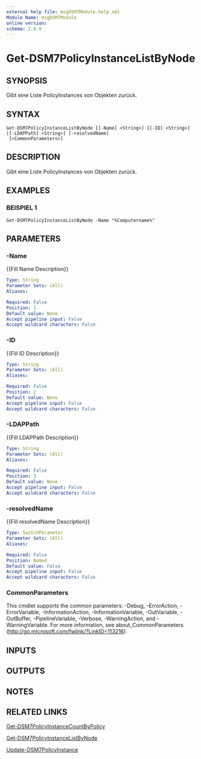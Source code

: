 ```yaml
---
external help file: msgDSM7Module-help.xml
Module Name: msgDSM7Module
online version:
schema: 2.0.0
---
```


# Get-DSM7PolicyInstanceListByNode

## SYNOPSIS
Gibt eine Liste PolicyInstances von Objekten zurück.

## SYNTAX

```
Get-DSM7PolicyInstanceListByNode [[-Name] <String>] [[-ID] <String>] [[-LDAPPath] <String>] [-resolvedName]
 [<CommonParameters>]
```

## DESCRIPTION
Gibt eine Liste PolicyInstances von Objekten zurück.

## EXAMPLES

### BEISPIEL 1
```
Get-DSM7PolicyInstanceListByNode -Name "%Computername%"
```

## PARAMETERS

### -Name
{{Fill Name Description}}

```yaml
Type: String
Parameter Sets: (All)
Aliases:

Required: False
Position: 1
Default value: None
Accept pipeline input: False
Accept wildcard characters: False
```

### -ID
{{Fill ID Description}}

```yaml
Type: String
Parameter Sets: (All)
Aliases:

Required: False
Position: 2
Default value: None
Accept pipeline input: False
Accept wildcard characters: False
```

### -LDAPPath
{{Fill LDAPPath Description}}

```yaml
Type: String
Parameter Sets: (All)
Aliases:

Required: False
Position: 3
Default value: None
Accept pipeline input: False
Accept wildcard characters: False
```

### -resolvedName
{{Fill resolvedName Description}}

```yaml
Type: SwitchParameter
Parameter Sets: (All)
Aliases:

Required: False
Position: Named
Default value: False
Accept pipeline input: False
Accept wildcard characters: False
```

### CommonParameters
This cmdlet supports the common parameters: -Debug, -ErrorAction, -ErrorVariable, -InformationAction, -InformationVariable, -OutVariable, -OutBuffer, -PipelineVariable, -Verbose, -WarningAction, and -WarningVariable.
For more information, see about_CommonParameters (http://go.microsoft.com/fwlink/?LinkID=113216).

## INPUTS

## OUTPUTS

## NOTES

## RELATED LINKS

[Get-DSM7PolicyInstanceCountByPolicy]()

[Get-DSM7PolicyInstanceListByNode]()

[Update-DSM7PolicyInstance]()


